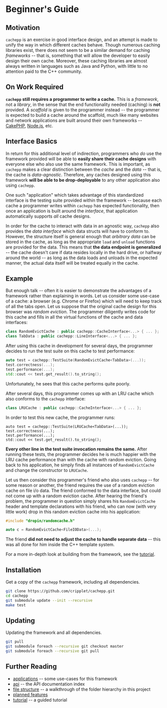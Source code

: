 Beginner's Guide
====

Motivation
----

`cachepp` is an exercise in good interface design, and an attempt is made to unify the way in which different caches behave. Though numerous caching libraries exist, 
there does not seem to be a similar demand for caching *frameworks* -- that is, something that will allow the developer to easily design their own cache. Moreover, these 
caching libraries are almost always written in languages such as Java and Python, with little to no attention paid to the C++ community.

On Work Required
----

**`cachepp` still requires a programmer to write a cache.** This is a *framework*, not a *library*, in the sense that the end functionality needed (caching) is **not** 
provided. A *scaffold* is given to the programmer instead -- the programmer is expected to build a cache around the scaffold, much like many websites and network 
applications are built around their own frameworks -- [CakePHP](http://cakephp.org/), [Node.js](http://nodejs.org/), etc.

Interface Basics
----

In return for this additional level of indirection, programmers who *do* use the framework provided will be able to **easily share their cache designs** with 
everyone else who also use the same framework. This is important, as `cachepp` makes a clear distinction between the *cache* and the *data* -- that is, the cache is 
*data-agnostic*. Therefore, any caches designed using this framework **will be able to be drop-deployable** to any other application also using `cachepp`.

One such "application" which takes advantage of this standardized interface is the testing suite provided within the framework -- because each cache a programmer writes 
within `cachepp` has expected functionality, then once an application is built around the *interface*, that application automatically supports *all* cache designs.

In order for the cache to interact with data in an agnostic way, `cachepp` also provides the *data interface* which data structs will have to conform to. However, the 
structure itself is general enough that *arbitrary data* can be stored in the cache, as long as the appropriate `load` and `unload` functions are provided for the data. 
This means that **the data endpoint is generalized** -- the cache doesn't care if data resides locally in the hard drive, or halfway around the world -- as long as the 
data loads and unloads in the expected manner, the actual data itself will be treated equally in the cache.

Example
----

But enough talk -- often it is easier to demonstrate the advantages of a framework rather than explaining in words. Let us consider some use-case of a cache: a browser 
(e.g. Chrome or Firefox) which will need to keep track of all the tabs open. Let us suppose that the original cache design for this browser was *random eviction*. The 
programmer diligently writes code for this cache and fills in all the virtual functions of the cache and data interfaces:

```cpp
class RandomEvictCache : public cachepp::CacheInterface<...> { ... };
class TabData : public cachepp::LineInterface<...> { ... };
```

After using this cache in development for several days, the programmer decides to run the test suite on this cache to test performance:

```cpp
auto test = cachepp::TestSuite(RandomEvictCache<TabData>(...));
test.correctness(...);
test.performance(...);
std::cout << test.get_result().to_string();
```

Unfortunately, he sees that this cache performs quite poorly.

After several days, this programmer comes up with an LRU cache which also conforms to the `cachepp` interface:

```cpp
class LRUCache : public cachepp::CacheInterface<...> { ... };
```

In order to test this new cache, the programmer runs:

```
auto test = cachepp::TestSuite(LRUCache<TabData>(...));
test.correctness(...);
test.performance(...);
std::cout << test.get_result().to_string();
```

**Every other line in the test suite invocation remains the same.** After running these tests, the programmer decides he is much happier with the LRU cache performance 
than with the cache with random eviction. Going back to his application, he simply finds all instances of `RandomEvictCache` and change the constructor to `LRUCache`.

Let us then consider this programmer's friend who also uses `cachepp` -- for some reason or another, the friend requires the use of a random eviction cache on file i/o 
data. The friend conformed to the data interface, but could not come up with a random eviction cache. After hearing the friend's problem, the programmer in question 
simply shares his `RandomEvictCache` header and template declarations with his friend, who can now (with very little work) drop in this random eviction cache into his 
application:

```cpp
#include "dropin/randomcache.h"

auto c = RandomEvictCache<FileIOData>(...);
```

The friend **did not need to adjust the cache to handle separate data** -- this was all done for him inside the C++ template system.

For a more in-depth look at building from the framework, see the [tutorial](tutorial/intro.md).

Installation
----

Get a copy of the `cachepp` framework, including all dependencies.

```bash
git clone https://github.com/cripplet/cachepp.git
cd cachepp
git submodule update --init --recursive
make test
```

Updating
----

Updating the framework and all dependencies.

```bash
git pull
git submodule foreach --recursive git checkout master
git submodule foreach --recursive git pull
```

Further Reading
----

* [applications](applications.md) -- some use-cases for this framework
* [api](api/index.md) -- the API documentation index
* [file structure](structure.md) -- a walkthrough of the folder hierarchy in this project
* [planned features](future.md)
* [tutorial](tutorial/intro.md) -- a guided tutorial
